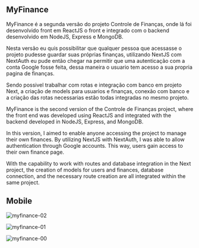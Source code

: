 ## MyFinance

MyFinance é a segunda versão do projeto Controle de Finanças, onde lá foi desenvolvido front em ReactJS o front e integrado com o backend desenvolvido em NodeJS, Express e MongoDB. 

Nesta versão eu quis possibilitar que qualquer pessoa que acessasse o projeto pudesse guardar suas próprias finanças, utilizando NextJS com NextAuth eu pude então chegar na permitir que uma autenticação com a conta Google fosse feita, dessa maneira o usuario tem acesso a sua propria pagina de finanças.

Sendo possivel trabalhar com rotas e integração com banco em projeto Next, a criação de models para usuarios e finanças, conexão com banco e a criação das rotas necessarias estão todas integradas no mesmo projeto.

MyFinance is the second version of the Controle de Finanças project, where the front end was developed using ReactJS and integrated with the backend developed in NodeJS, Express, and MongoDB.

In this version, I aimed to enable anyone accessing the project to manage their own finances. By utilizing NextJS with NextAuth, I was able to allow authentication through Google accounts. This way, users gain access to their own finance page.

With the capability to work with routes and database integration in the Next project, the creation of models for users and finances, database connection, and the necessary route creation are all integrated within the same project.

## Mobile

![myfinance-02](https://github.com/serjsouzar/MyFinance/assets/61920035/cda5400c-3d05-4d16-874a-94c0d7d6420d)

![myfinance-01](https://github.com/serjsouzar/MyFinance/assets/61920035/b9016da0-d310-4448-9b9a-c7219fdac634)

![myfinance-00](https://github.com/serjsouzar/MyFinance/assets/61920035/ca0d8bcb-89d4-4f65-a3ae-8476d6c5ddff)

